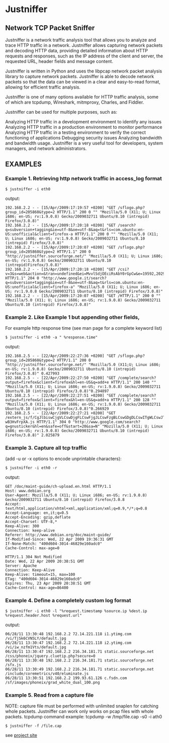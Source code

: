 
# Justniffer 

## Network TCP Packet Sniffer

Justniffer is a network traffic analysis tool that allows you to analyze and trace HTTP traffic in a network. Justniffer allows capturing network packets and decoding HTTP data, providing detailed information about HTTP requests and responses, such as the IP address of the client and server, the requested URL, header fields and message content.

Justniffer is written in Python and uses the libpcap network packet analysis library to capture network packets. Justniffer is able to decode network packets so that the data can be viewed in a clear and easy-to-read format, allowing for efficient traffic analysis.

Justniffer is one of many options available for HTTP traffic analysis, some of which are tcpdump, Wireshark, mitmproxy, Charles, and Fiddler.

Justniffer can be used for multiple purposes, such as:

Analyzing HTTP traffic in a development environment to identify any issues
Analyzing HTTP traffic in a production environment to monitor performance
Analyzing HTTP traffic in a testing environment to verify the correct functioning of applications
Debugging security issues
Analyzing bandwidth and bandwidth usage.
Justniffer is a very useful tool for developers, system managers, and network administrators.


## EXAMPLES

### Example 1. Retrieving http network traffic in access_log format
    $ justniffer -i eth0
output:

    192.168.2.2 - - [15/Apr/2009:17:19:57 +0200] "GET /sflogo.php?group_id=205860&type=2 HTTP/1.1" 200 0 "" "Mozilla/5.0 (X11; U; Linux i686; en-US; rv:1.9.0.8) Gecko/2009032711 Ubuntu/8.10 (intrepid) Firefox/3.0.8)"
    192.168.2.2 - - [15/Apr/2009:17:20:18 +0200] "GET /search?q=subversion+tagging&ie=utf-8&oe=utf-8&aq=t&rls=com.ubuntu:en-US:unofficial&client=firefox-a HTTP/1.1" 200 0 "" "Mozilla/5.0 (X11; U; Linux i686; en-US; rv:1.9.0.8) Gecko/2009032711 Ubuntu/8.10 (intrepid) Firefox/3.0.8)"
    192.168.2.2 - - [15/Apr/2009:17:20:07 +0200] "GET /sflogo.php?group_id=205860&type=2 HTTP/1.1" 200 0 "http://justniffer.sourceforge.net/" "Mozilla/5.0 (X11; U; Linux i686; en-US; rv:1.9.0.8) Gecko/2009032711 Ubuntu/8.10 (intrepid)Firefox/3.0.8)"
    192.168.2.2 - - [15/Apr/2009:17:20:18 +0200] "GET /csi?v=3&s=web&action=&tran=undefined&ei=MvvlSdjOEciRsAbY0rGpCw&e=19592,20292&rt=prt.175,xjs.557,ol.558 HTTP/1.1" 204 0 "http://www.google.it/search?q=subversion+tagging&ie=utf-8&oe=utf-8&aq=t&rls=com.ubuntu:en-US:unofficial&client=firefox-a" "Mozilla/5.0 (X11; U; Linux i686; en-US; rv:1.9.0.8 Gecko/2009032711 Ubuntu/8.10 (intrepid) Firefox/3.0.8)"
    192.168.2.2 - - [15/Apr/2009:17:20:07 +0200] "GET /HTTP/1.1" 200 0 "" "Mozilla/5.0 (X11; U; Linux i686; en-US; rv:1.9.0.8) Gecko/2009032711 Ubuntu/8.10 (intrepid) Firefox/3.0.8)"

### Example 2. Like Example 1 but appending other fields,
For example http response time (see man page for a complete keyword list)

    $ justniffer -i eth0 -a " %response.time"
output:

    192.168.2.5 - - [22/Apr/2009:22:27:36 +0200] "GET /sflogo.php?group_id=205860&type=2 HTTP/1.1" 200 0 "http://justniffer.sourceforge.net/" "Mozilla/5.0 (X11;U; Linux i686; en-US; rv:1.9.0.8) Gecko/2009032711 Ubuntu/8.10 (intrepid) Firefox/3.0.8)" 0.427993 
    192.168.2.5 - - [22/Apr/2009:22:27:50 +0200] "GET /complete/search?output=firefox&client=firefox&hl=en-US&q=add+e HTTP/1.1" 200 140 "" "Mozilla/5.0 (X11; U; Linux i686; en-US; rv:1.9.0.8) Gecko/2009032711 Ubuntu/8.10 (intrepid) Firefox/3.0.8)"0.294897 
    192.168.2.5 - - [22/Apr/2009:22:27:51 +0200] "GET /complete/search?output=firefox&client=firefox&hl=en-US&q=add+a HTTP/1.1" 200 128 "" "Mozilla/5.0 (X11; U; Linux i686; en-US; rv:1.9.0.8) Gecko/2009032711 Ubuntu/8.10 (intrepid) Firefox/3.0.8)"0.266929 
    192.168.2.5 - - [22/Apr/2009:22:27:21 +0200] "GET /extern_js/f/CgJlbiswCjgVLCswDjgFLCswFjgJLCswFzgBLCswGDgDLCswITgWLCswJTjJiAEsKzAmOAQsKzAnOAAs/-wB3HvFrpXA.js HTTP/1.1" 304 0 "http://www.google.com/search?q=gnusticker&hl=en&safe=off&start=20&sa=N" "Mozilla/5.0 (X11; U; Linux i686; en-US; rv:1.9.0.8) Gecko/2009032711 Ubuntu/8.10 (intrepid) Firefox/3.0.8)" 2.025879

### Example 3. Capture all tcp traffic
(add -u or -x options to encode unprintable characters):

    $ justniffer -i eth0 -r
output:

    GET /doc/maint-guide/ch-upload.en.html HTTP/1.1
    Host: www.debian.org
    User-Agent: Mozilla/5.0 (X11; U; Linux i686; en-US; rv:1.9.0.8)
    Gecko/2009032711 Ubuntu/8.10 (intrepid) Firefox/3.0.8
    Accept:
    text/html,application/xhtml+xml,application/xml;q=0.9,*/*;q=0.8
    Accept-Language: en,it;q=0.5
    Accept-Encoding: gzip,deflate
    Accept-Charset: UTF-8,*
    Keep-Alive: 300
    Connection: keep-alive
    Referer: http://www.debian.org/doc/maint-guide/
    If-Modified-Since: Wed, 22 Apr 2009 19:36:31 GMT
    If-None-Match: "400d604-3014-46829e160adc0"
    Cache-Control: max-age=0

    HTTP/1.1 304 Not Modified
    Date: Wed, 22 Apr 2009 20:38:51 GMT
    Server: Apache
    Connection: Keep-Alive
    Keep-Alive: timeout=15, max=100
    ETag: "400d604-3014-46829e160adc0"
    Expires: Thu, 23 Apr 2009 20:38:51 GMT
    Cache-Control: max-age=86400

### Example 4. Define a completely custom log format

    $ justniffer -i eth0 -l "%request.timestamp %source.ip %dest.ip %request.header.host %request.url" 

output:

    06/28/11 13:30:48 192.168.2.2 72.14.221.118 i1.ytimg.com /vi/TjSk6CVN5LY/default.jpg 
    06/28/11 13:30:47 192.168.2.2 72.14.221.118 i2.ytimg.com /vi/iw_nzfm1Vts/default.jpg 
    06/28/11 13:30:47 192.168.2.2 216.34.181.71 static.sourceforge.net /css/phoneix/jquery.cluetip.php?secure=0 
    06/28/11 13:30:48 192.168.2.2 216.34.181.71 static.sourceforge.net /sfx.js 
    06/28/11 13:30:49 192.168.2.2 216.34.181.71 static.sourceforge.net /include/coremetrics/v40/eluminate.js 
    06/28/11 13:30:51 192.168.2.2 199.93.61.126 c.fsdn.com /sf/images/phoneix/grad_white_dual_100.png 

### Example 5. Read from a capture file
NOTE: capture file must be performed with unlimited snaplen for catching whole packets. Justniffer can work only works on pcap files with whole packets.
tcpdump command example: tcpdump -w /tmp/file.cap -s0 -i ath0

    $ justniffer -f /file.cap


see  [project site](https://onotelli.github.io/justniffer/)

